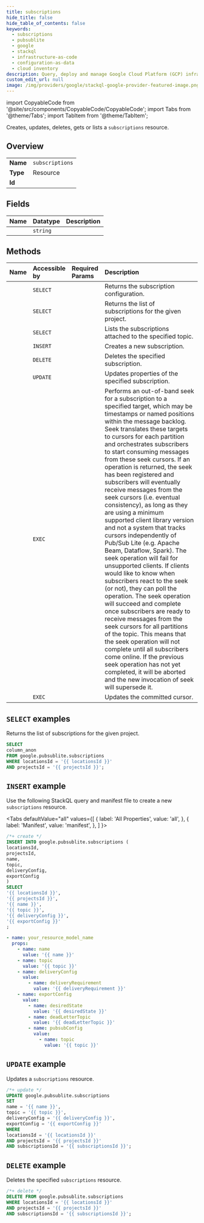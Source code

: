 ```yaml
---
title: subscriptions
hide_title: false
hide_table_of_contents: false
keywords:
  - subscriptions
  - pubsublite
  - google
  - stackql
  - infrastructure-as-code
  - configuration-as-data
  - cloud inventory
description: Query, deploy and manage Google Cloud Platform (GCP) infrastructure and resources using SQL
custom_edit_url: null
image: /img/providers/google/stackql-google-provider-featured-image.png
---
```


import CopyableCode from '@site/src/components/CopyableCode/CopyableCode';
import Tabs from '@theme/Tabs';
import TabItem from '@theme/TabItem';

Creates, updates, deletes, gets or lists a <code>subscriptions</code> resource.

## Overview
<table><tbody>
<tr><td><b>Name</b></td><td><code>subscriptions</code></td></tr>
<tr><td><b>Type</b></td><td>Resource</td></tr>
<tr><td><b>Id</b></td><td><CopyableCode code="google.pubsublite.subscriptions" /></td></tr>
</tbody></table>

## Fields
| Name | Datatype | Description |
|:-----|:---------|:------------|
| <CopyableCode code="column_anon" /> | `string` |  |

## Methods
| Name | Accessible by | Required Params | Description |
|:-----|:--------------|:----------------|:------------|
| <CopyableCode code="admin_projects_locations_subscriptions_get" /> | `SELECT` | <CopyableCode code="locationsId, projectsId, subscriptionsId" /> | Returns the subscription configuration. |
| <CopyableCode code="admin_projects_locations_subscriptions_list" /> | `SELECT` | <CopyableCode code="locationsId, projectsId" /> | Returns the list of subscriptions for the given project. |
| <CopyableCode code="admin_projects_locations_topics_subscriptions_list" /> | `SELECT` | <CopyableCode code="locationsId, projectsId, topicsId" /> | Lists the subscriptions attached to the specified topic. |
| <CopyableCode code="admin_projects_locations_subscriptions_create" /> | `INSERT` | <CopyableCode code="locationsId, projectsId" /> | Creates a new subscription. |
| <CopyableCode code="admin_projects_locations_subscriptions_delete" /> | `DELETE` | <CopyableCode code="locationsId, projectsId, subscriptionsId" /> | Deletes the specified subscription. |
| <CopyableCode code="admin_projects_locations_subscriptions_patch" /> | `UPDATE` | <CopyableCode code="locationsId, projectsId, subscriptionsId" /> | Updates properties of the specified subscription. |
| <CopyableCode code="admin_projects_locations_subscriptions_seek" /> | `EXEC` | <CopyableCode code="locationsId, projectsId, subscriptionsId" /> | Performs an out-of-band seek for a subscription to a specified target, which may be timestamps or named positions within the message backlog. Seek translates these targets to cursors for each partition and orchestrates subscribers to start consuming messages from these seek cursors. If an operation is returned, the seek has been registered and subscribers will eventually receive messages from the seek cursors (i.e. eventual consistency), as long as they are using a minimum supported client library version and not a system that tracks cursors independently of Pub/Sub Lite (e.g. Apache Beam, Dataflow, Spark). The seek operation will fail for unsupported clients. If clients would like to know when subscribers react to the seek (or not), they can poll the operation. The seek operation will succeed and complete once subscribers are ready to receive messages from the seek cursors for all partitions of the topic. This means that the seek operation will not complete until all subscribers come online. If the previous seek operation has not yet completed, it will be aborted and the new invocation of seek will supersede it. |
| <CopyableCode code="cursor_projects_locations_subscriptions_commit_cursor" /> | `EXEC` | <CopyableCode code="locationsId, projectsId, subscriptionsId" /> | Updates the committed cursor. |

## `SELECT` examples

Returns the list of subscriptions for the given project.

```sql
SELECT
column_anon
FROM google.pubsublite.subscriptions
WHERE locationsId = '{{ locationsId }}'
AND projectsId = '{{ projectsId }}'; 
```

## `INSERT` example

Use the following StackQL query and manifest file to create a new <code>subscriptions</code> resource.

<Tabs
    defaultValue="all"
    values={[
        { label: 'All Properties', value: 'all', },
        { label: 'Manifest', value: 'manifest', },
    ]
}>
<TabItem value="all">

```sql
/*+ create */
INSERT INTO google.pubsublite.subscriptions (
locationsId,
projectsId,
name,
topic,
deliveryConfig,
exportConfig
)
SELECT 
'{{ locationsId }}',
'{{ projectsId }}',
'{{ name }}',
'{{ topic }}',
'{{ deliveryConfig }}',
'{{ exportConfig }}'
;
```
</TabItem>
<TabItem value="manifest">

```yaml
- name: your_resource_model_name
  props:
    - name: name
      value: '{{ name }}'
    - name: topic
      value: '{{ topic }}'
    - name: deliveryConfig
      value:
        - name: deliveryRequirement
          value: '{{ deliveryRequirement }}'
    - name: exportConfig
      value:
        - name: desiredState
          value: '{{ desiredState }}'
        - name: deadLetterTopic
          value: '{{ deadLetterTopic }}'
        - name: pubsubConfig
          value:
            - name: topic
              value: '{{ topic }}'

```
</TabItem>
</Tabs>

## `UPDATE` example

Updates a <code>subscriptions</code> resource.

```sql
/*+ update */
UPDATE google.pubsublite.subscriptions
SET 
name = '{{ name }}',
topic = '{{ topic }}',
deliveryConfig = '{{ deliveryConfig }}',
exportConfig = '{{ exportConfig }}'
WHERE 
locationsId = '{{ locationsId }}'
AND projectsId = '{{ projectsId }}'
AND subscriptionsId = '{{ subscriptionsId }}';
```

## `DELETE` example

Deletes the specified <code>subscriptions</code> resource.

```sql
/*+ delete */
DELETE FROM google.pubsublite.subscriptions
WHERE locationsId = '{{ locationsId }}'
AND projectsId = '{{ projectsId }}'
AND subscriptionsId = '{{ subscriptionsId }}';
```
